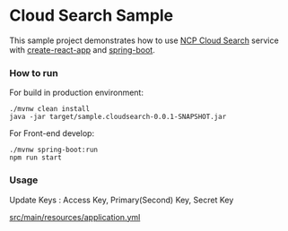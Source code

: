 # Cloud Search Sample

This sample project demonstrates how to use [NCP Cloud Search](https://www.ncloud.com/product/analytics/cloudSearch) service with [create-react-app](https://github.com/facebookincubator/create-react-app) and [spring-boot](https://github.com/spring-projects/spring-boot).

### How to run

For build in production environment:

```
./mvnw clean install
java -jar target/sample.cloudsearch-0.0.1-SNAPSHOT.jar
```

For Front-end develop:

```
./mvnw spring-boot:run
npm run start
```

### Usage

Update Keys : Access Key, Primary(Second) Key, Secret Key

[src/main/resources/application.yml](src/main/resources/application.yml)
